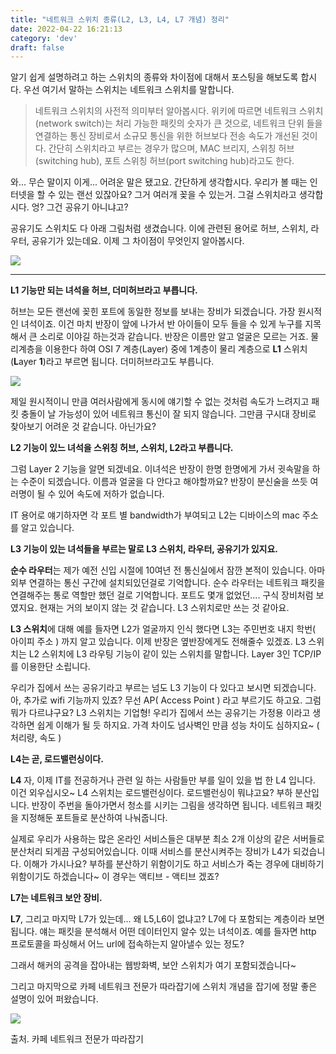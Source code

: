 ```yaml
---
title: "네트워크 스위치 종류(L2, L3, L4, L7 개념) 정리"
date: 2022-04-22 16:21:13
category: 'dev'
draft: false
---
```


알기 쉽게 설명하려고 하는 스위치의 종류와 차이점에 대해서 포스팅을 해보도록 합시다. 우선 여기서 말하는 스위치는 네트워크 스위치를 말합니다. 

> 네트워크 스위치의 사전적 의미부터 알아봅시다. 위키에 따르면 네트워크 스위치(network switch)는 처리 가능한 패킷의 숫자가 큰 것으로, 네트워크 단위 들을 연결하는 통신 장비로서 소규모 통신을 위한 허브보다 전송 속도가 개선된 것이다. 간단히 스위치라고 부르는 경우가 많으며, MAC 브리지, 스위칭 허브(switching hub), 포트 스위칭 허브(port switching hub)라고도 한다.

와... 무슨 말이지 이게... 어려운 말은 됐고요. 간단하게 생각합시다. 우리가 볼 때는 인터넷을 할 수 있는 랜선 있잖아요? 그거 여러개 꽂을 수 있는거. 그걸 스위치라고 생각합시다. 엉? 그건 공유기 아니냐고? 

공유기도 스위치도 다 아래 그림처럼 생겼습니다. 이에 관련된 용어로 허브, 스위치, 라우터, 공유기가 있는데요. 이제 그 차이점이 무엇인지 알아봅시다.

![](https://blog.kakaocdn.net/dn/dl8hD8/btqxfEr1UAM/wvhaBX2RPkXliBoax05ZxK/img.png)

* * *

**L1 기능만 되는 녀석을 허브, 더미허브라고 부릅니다.**

허브는 모든 랜선에 꽂힌 포트에 동일한 정보를 보내는 장비가 되겠습니다. 가장 원시적인 녀석이죠. 이건 마치 반장이 앞에 나가서 반 아이들이 모두 들을 수 있게 누구를 지목해서 큰 소리로 이야길 하는것과 같습니다. 반장은 이름만 알고 얼굴은 모르는 거죠. 물리계층을 이용한다 하여 OSI 7 계층(Layer) 중에 1계층이 물리 계층으로 **L1** 스위치(**L**ayer **1**)라고 부르면 됩니다. 더미허브라고도 부릅니다. 

![](https://blog.kakaocdn.net/dn/cgqVhp/btqxgzX1M7A/0pXWQbjhHXhQWwxTwyFgmk/img.png)

제일 원시적이니 만큼 여러사람에게 동시에 얘기할 수 없는 것처럼 속도가 느려지고 패킷 충돌이 날 가능성이 있어 네트워크 통신이 잘 되지 않습니다. 그만큼 구시대 장비로 찾아보기 어려운 것 같습니다. 아닌가요?

**L2 기능이 있느 녀석을 스위칭 허브, 스위치, L2라고 부릅니다.**

그럼 Layer 2 기능을 알면 되겠네요. 이녀석은 반장이 한명 한명에게 가서 귓속말을 하는 수준이 되겠습니다. 이름과 얼굴을 다 안다고 해야할까요? 반장이 분신술을 쓰듯 여러명이 될 수 있어 속도에 저하가 없습니다.

IT 용어로 얘기하자면 각 포트 별 bandwidth가 부여되고 L2는 디바이스의 mac 주소를 알고 있습니다.

**L3 기능이 있는 녀석들을 부르는 말로 L3 스위치, 라우터, 공유기가 있지요.**

**순수 라우터**는 제가 예전 신입 시절에 10여년 전 통신실에서 잠깐 본적이 있습니다. 아마 외부 연결하는 통신 구간에 설치되있던걸로 기억합니다. 순수 라우터는 네트워크 패킷을 연결해주는 통로 역할만 했던 걸로 기억합니다. 포트도 몇개 없었던.... 구식 장비처럼 보였지요. 현재는 거의 보이지 않는 것 같습니다. L3 스위치로만 쓰는 것 같아요.

**L3 스위치**에 대해 예를 들자면 L2가 얼굴까지 인식 했다면 L3는 주민번호 내지 학번( 아이피 주소 ) 까지 알고 있습니다. 이제 반장은 옆반장에게도 전해줄수 있겠죠. L3 스위치는 L2 스위치에 L3 라우팅 기능이 같이 있는 스위치를 말합니다. Layer 3인 TCP/IP 를 이용한단 소립니다.

우리가 집에서 쓰는 공유기라고 부르는 넘도 L3 기능이 다 있다고 보시면 되겠습니다. 아, 추가로 wifi 기능까지 있죠? 무선 AP( Access Point ) 라고 부르기도 하고요. 그럼 뭐가 다르냐구요? L3 스위치는 기업형! 우리가 집에서 쓰는 공유기는 가정용 이라고 생각하면 쉽게 이해가 될 듯 하지요. 가격 차이도 넘사벽인 만큼 성능 차이도 심하지요~ ( 처리량, 속도 )

**L4는 곧, 로드밸런싱이다.**

**L4** 자, 이제 IT를 전공하거나 관련 일 하는 사람들만 부를 일이 있을 법 한 L4 입니다. 이건 외우십시오~ L4 스위치는 로드밸런싱이다. 로드밸런싱이 뭐냐고요? 부하 분산입니다. 반장이 주번을 돌아가면서 청소를 시키는 그림을 생각하면 됩니다. 네트워크 패킷을 지정해둔 포트들로 분산하여 나눠줍니다.

실제로 우리가 사용하는 많은 온라인 서비스들은 대부분 최소 2개 이상의 같은 서버들로 분산처리 되게끔 구성되어있습니다. 이때 서비스를 분산시켜주는 장비가 L4가 되겄습니다. 이해가 가시나요? 부하를 분산하기 위함이기도 하고 서비스가 죽는 경우에 대비하기 위함이기도 하겠습니다~ 이 경우는 액티브 - 액티브 겠죠?

**L7는 네트워크 보안 장비.**

**L7**, 그리고 마지막 L7가 있는데... 왜 L5,L6이 없냐고? L7에 다 포함되는 계층이라 보면 됩니다. 얘는 패킷을 분석해서 어떤 데이터인지 알수 있는 녀석이죠. 예를 들자면 http 프로토콜을 파싱해서 어느 url에 접속하는지 알아낼수 있는 정도?

그래서 해커의 공격을 잡아내는 웹방화벽, 보안 스위치가 여기 포함되겠습니다~

그리고 마지막으로 카페 네트워크 전문가 따라잡기에 스위치 개념을 잡기에 정말 좋은 설명이 있어 퍼왔습니다.

![](https://blog.kakaocdn.net/dn/XFbTd/btqxhLQZXAV/r42yh6izJtrxlSO5aq6Hw0/img.png)

출처. 카페 네트워크 전문가 따라잡기
